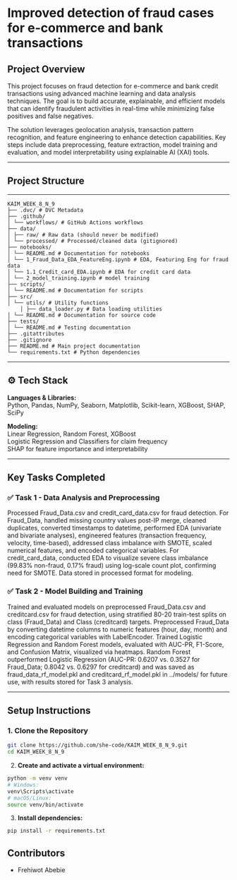# Improved detection of fraud cases for e-commerce and bank transactions

## Project Overview
This project focuses on fraud detection for e-commerce and bank credit transactions using advanced machine learning and data analysis techniques. The goal is to build accurate, explainable, and efficient models that can identify fraudulent activities in real-time while minimizing false positives and false negatives.

The solution leverages geolocation analysis, transaction pattern recognition, and feature engineering to enhance detection capabilities. Key steps include data preprocessing, feature extraction, model training and evaluation, and model interpretability using explainable AI (XAI) tools.

---

## Project Structure
---
```
KAIM_WEEK_8_N_9
├── .dvc/ # DVC Metadata
├── .github/
│ └── workflows/ # GitHub Actions workflows
├── data/
│ ├── raw/ # Raw data (should never be modified)
│ └── processed/ # Processed/cleaned data (gitignored)
├── notebooks/
│ └── README.md # Documentation for notebooks
│ └── 1_Fraud_Data_EDA_FeatureEng.ipynb # EDA, Featuring Eng for fraud data
│ └── 1.1_Credit_card_EDA.ipynb # EDA for credit card data
│ └── 2_model_training.ipynb # model training
├── scripts/
│ └── README.md # Documentation for scripts
├── src/
│ └── utils/ # Utility functions
    │ ├── data_loader.py # Data loading utilities
│ └── README.md # Documentation for source code
├── tests/
│ └── README.md # Testing documentation
├── .gitattributes
├── .gitignore
├── README.md # Main project documentation
└── requirements.txt # Python dependencies
```

---

## ⚙️ Tech Stack

**Languages & Libraries:**  
Python, Pandas, NumPy, Seaborn, Matplotlib, Scikit-learn, XGBoost, SHAP, SciPy

**Modeling:**  
Linear Regression, Random Forest, XGBoost  
Logistic Regression and Classifiers for claim frequency  
SHAP for feature importance and interpretability

---

## Key Tasks Completed

### ✅ Task 1 - Data Analysis and Preprocessing

Processed Fraud_Data.csv and credit_card_data.csv for fraud detection. For Fraud_Data, handled missing country values post-IP merge, cleaned duplicates, converted timestamps to datetime, performed EDA (univariate and bivariate analyses), engineered features (transaction frequency, velocity, time-based), addressed class imbalance with SMOTE, scaled numerical features, and encoded categorical variables. For credit_card_data, conducted EDA to visualize severe class imbalance (99.83% non-fraud, 0.17% fraud) using log-scale count plot, confirming need for SMOTE. Data stored in processed format for modeling.

### ✅ Task 2 - Model Building and Training  

Trained and evaluated models on preprocessed Fraud_Data.csv and creditcard.csv for fraud detection, using stratified 80-20 train-test splits on class (Fraud_Data) and Class (creditcard) targets. Preprocessed Fraud_Data by converting datetime columns to numeric features (hour, day, month) and encoding categorical variables with LabelEncoder. Trained Logistic Regression and Random Forest models, evaluated with AUC-PR, F1-Score, and Confusion Matrix, visualized via heatmaps. Random Forest outperformed Logistic Regression (AUC-PR: 0.6207 vs. 0.3527 for Fraud_Data; 0.8042 vs. 0.6297 for creditcard) and was saved as fraud_data_rf_model.pkl and creditcard_rf_model.pkl in ../models/ for future use, with results stored for Task 3 analysis.

---
## Setup Instructions

### 1. Clone the Repository

```bash
git clone https://github.com/she-code/KAIM_WEEK_8_N_9.git
cd KAIM_WEEK_8_N_9
```

2. **Create and activate a virtual environment:**

```bash
python -m venv venv
# Windows:
venv\Scripts\activate
# macOS/Linux:
source venv/bin/activate
```
3. **Install dependencies:**

```bash
pip install -r requirements.txt

```

## Contributors
- Frehiwot Abebie
